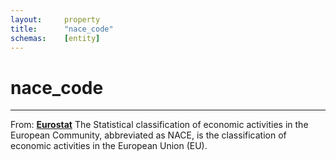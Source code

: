 ```yaml
---
layout:		property
title:		"nace_code"
schemas:	[entity]
---
```


# nace_code

---

From: [**Eurostat**](https://ec.europa.eu/eurostat/statistics-explained/index.php?title=Glossary:Statistical_classification_of_economic_activities_in_the_European_Community_(NACE))
The Statistical classification of economic activities in the European Community, abbreviated as NACE, is the classification of economic activities in the European Union (EU).
